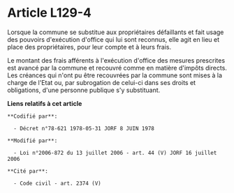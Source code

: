 # Article L129-4

Lorsque la commune se substitue aux propriétaires défaillants et fait usage des pouvoirs d'exécution d'office qui lui sont
reconnus, elle agit en lieu et place des propriétaires, pour leur compte et à leurs frais.

Le montant des frais afférents à l'exécution d'office des mesures prescrites est avancé par la commune et recouvré comme en
matière d'impôts directs. Les créances qui n'ont pu être recouvrées par la commune sont mises à la charge de l'Etat ou, par
subrogation de celui-ci dans ses droits et obligations, d'une personne publique s'y substituant.

**Liens relatifs à cet article**

	**Codifié par**:

	  - Décret n°78-621 1978-05-31 JORF 8 JUIN 1978

	**Modifié par**:

	  - Loi n°2006-872 du 13 juillet 2006 - art. 44 (V) JORF 16 juillet 2006

	**Cité par**:

	  - Code civil - art. 2374 (V)
